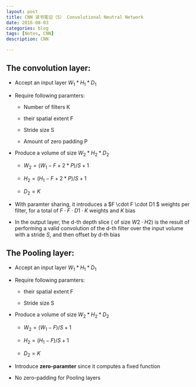 ```yaml
---
layout: post
title: CNN 读书笔记（5） Convolutional Neutral Network
date: 2016-08-03
categories: blog
tags: [Notes, CNN]
description: CNN

---
```


## The convolution layer:

* Accept an input layer $W_1 * H_1 * D_1$

* Require following paramters:

	* Number of filters K

	* their spatial extent F

	* Stride size S

	* Amount of zero padding P

* Produce a volume of size $W_2 * H_2 * D_2$

	* $W_2 = (W_1 -F + 2*P) / S + 1$

	* $H_2 = (H_1 -F + 2*P) / S + 1$

	* $D_2 = K$

* With paramter sharing, it introduces a $F \cdot F \cdot D1 $ weights per filter, for a total of $F \cdot F \cdot D1 \cdot K$ weights and $K$ bias 

* In the output layer, the d-th depth slice ( of size $W2 \cdot H2$) is the result of performing a valid convolution of the d-th filter over the input volume with a stride $S$, and then offset by d-th bias


## The Pooling layer:

* Accept an input layer $W_1 * H_1 * D_1$

* Require following paramters:



	* their spatial extent F

	* Stride size S


* Produce a volume of size $W_2 * H_2 * D_2$

	* $W_2 = (W_1 -F) / S + 1$

	* $H_2 = (H_1 -F) / S + 1$

	* $D_2 = K$

* Introduce **zero-paramter** since it computes a fixed function 

* No zero-padding for Pooling layers

